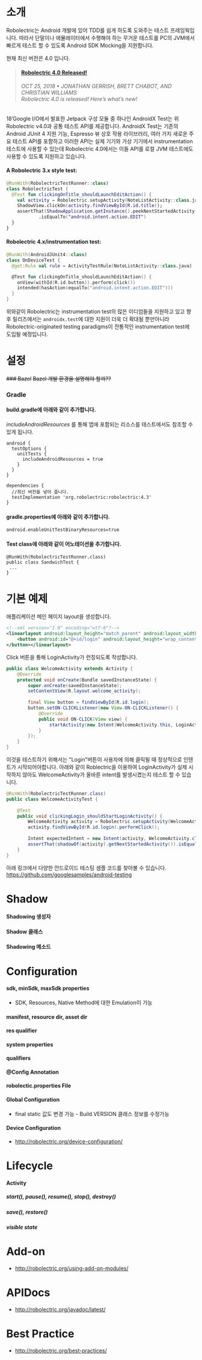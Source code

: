# 소개
Robolectric는 Android 개발에 있어 TDD를 쉽게 하도록 도와주는 테스트 프레임웍입니다.
따라서 단말이나 에뮬레이터에서 수행해야 하는 무거운 테스트를 PC의 JVM에서 빠르게 테스트 할 수 있도록 Android SDK Mocking을 지원합니다.

현재 최신 버전은 4.0 입니다.
>#### [Robolectric 4.0 Released!](http://robolectric.org/blog/2018/10/25/robolectric-4-0/)
>###### OCT 25, 2018  •  JONATHAN GERRISH, BRETT CHABOT, AND CHRISTIAN WILLIAMS  <br> Robolectric 4.0 is released! Here’s what’s new!

18’Google I/O에서 발표한 Jetpack 구성 모듈 중 하나인 AndroidX Test는 위 Robolectric v4.0과 공통 테스트 API를 제공합니다. AndroidX Test는 기존의 Android JUnit 4 지원 기능, Espresso 뷰 상호 작용 라이브러리, 여러 가지 새로운 주요 테스트 API를 포함하고 이러한 API는 실제 기기와 가상 기기에서 instrumentation 테스트에 사용할 수 있는데 Robolectric 4.0에서는 이들 API를 로컬 JVM 테스트에도 사용할 수 있도록 지원하고 있습니다.


#### A Robolectric 3.x style test:
```kotlin
@RunWith(RobolectricTestRunner::class)
class RobolectricTest {
  @Test fun clickingOnTitle_shouldLaunchEditAction() {
    val activity = Robolectric.setupActivity(NoteListActivity::class.java)
    ShadowView.clickOn(activity.findViewById(R.id.title));
    assertThat(ShadowApplication.getInstance().peekNextStartedActivity().action)
            .isEqualTo("android.intent.action.EDIT")
  }
}
```

#### Robolectric 4.x/instrumentation test:
```kotlin
@RunWith(AndroidJUnit4::class)
class OnDeviceTest {
  @get:Rule val rule = ActivityTestRule(NoteListActivity::class.java)

  @Test fun clickingOnTitle_shouldLaunchEditAction() {
    onView(withId(R.id.button)).perform(click())
    intended(hasAction(equalTo("android.intent.action.EDIT")))
  }
}
```
위와같이 Robolectric는 instrumentation test의 많은 이디엄들을 지원하고 있고 향후 릴리즈에서는 `androidx.test`에 대한 지원이 더욱 더 확대될 뿐만아니라 Robolectric-originated testing paradigms이 전통적인 instrumentation test에 도입될 예정입니다.

# 설정
~~### Bazel~~
~~Bazel 개발 환경을 설명해야 할까??~~

### Gradle
#### build.gradle에 아래와 같이 추가합니다.
*includeAndroidResources*  를 통해 앱에 포함되는 리소스를 테스트에서도 참조할 수 있게 됩니다.
```
android {
  testOptions {
    unitTests {
      includeAndroidResources = true
    }
  }
}

dependencies {
  //최신 버전을 넣어 줍니다.
  testImplementation 'org.robolectric:robolectric:4.3'
}
```
#### gradle.properties에 아래와 같이 추가합니다.
```
android.enableUnitTestBinaryResources=true
```

#### Test class에 아래와 같이 어노테이션을 추가합니다.
```
@RunWith(RobolectricTestRunner.class)
public class SandwichTest {
 ...
}
```

# 기본 예제
애플리케이션 메인 페이지 layout을 생성합니다. 
```xml
<!--xml version="1.0" encoding="utf-8"?-->
<linearlayout android:layout_height="match_parent" android:layout_width="match_parent" xmlns:android="http://schemas.android.com/apk/res/android"> 
    <button android:id="@+id/login" android:layout_height="wrap_content" android:layout_width="wrap_content" android:text="Login"> 
</button></linearlayout>
 ```
Click 버튼을 통해 LoginActivity가 런칭되도록 작성합니다.
```java
public class WelcomeActivity extends Activity {
    @Override
    protected void onCreate(Bundle savedInstanceState) {
        super.onCreate(savedInstanceState);
        setContentView(R.layout.welcome_activity);
 
        final View button = findViewById(R.id.login);
        button.setON-CLICKListener(new View.ON-CLICKListener() {
            @Override
            public void ON-CLICK(View view) {
                startActivity(new Intent(WelcomeActivity.this, LoginActivity.class));
            }
        });
    }
}
```

이것을 테스트하기 위해서는 "Login"버튼이 사용자에 의해 클릭될 때 정상적으로 인텐트가 시작되어야합니다. 아래와 같이 Roblectric을 이용하여 LoginActivity가 실제 시작하지 않아도 WelcomeActivity가 올바른 intent를 발생시켰는지 테스트 할 수 있습니다.
```java
@RunWith(RobolectricTestRunner.class)
public class WelcomeActivityTest {
 
    @Test
    public void clickingLogin_shouldStartLoginActivity() {
        WelcomeActivity activity = Robolectric.setupActivity(WelcomeActivity.class);
        activity.findViewById(R.id.login).performClick();
 
        Intent expectedIntent = new Intent(activity, WelcomeActivity.class);
        assertThat(shadowOf(activity).getNextStartedActivity()).isEqualTo(expectedIntent);
    }
}
```

아래 링크에서 다양한 안드로이드 테스팅 샘플 코드를 찾아볼 수 있습니다.
https://github.com/googlesamples/android-testing

# Shadow
#### Shadowing 생성자
#### Shadow 클래스
#### Shadowing 메소드

# Configuration
#### sdk, minSdk, maxSdk properties
- SDK, Resources, Native Method에 대한 Emulation이 가능
#### manifest, resource dir, asset dir 
#### res qualifier
#### system properties
#### qualifiers
#### @Config Annotation
#### robolectic.properties File
#### Global Configuration
- final static 값도 변경 가능 - Build.VERSION 클래스 정보를 수정가능
#### Device Configuration
- http://robolectric.org/device-configuration/  

# Lifecycle
#### Activity
##### start(), pause(), resume(), stop(), destroy()  
##### save(), restore()
##### visible state

# Add-on
- http://robolectric.org/using-add-on-modules/  

# APIDocs
- http://robolectric.org/javadoc/latest/

# Best Practice
- http://robolectric.org/best-practices/
